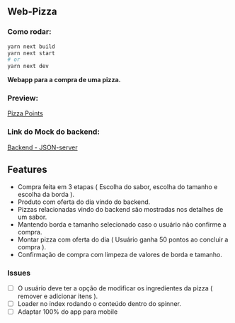 
## Web-Pizza

### Como rodar:
```bash
yarn next build
yarn next start
# or
yarn next dev
```
**Webapp para a compra de uma pizza.**

### Preview: 
[Pizza Points](https://pizza-points.vercel.app)


### Link do Mock do backend: 
[Backend - JSON-server](https://pizza-score.herokuapp.com/)


## Features

- Compra feita em 3 etapas ( Escolha do sabor, escolha do tamanho e escolha da borda ).
- Produto com oferta do dia vindo do backend.
- Pizzas relacionadas vindo do backend são mostradas nos detalhes de um sabor.
- Mantendo borda e tamanho selecionado caso o usuário não confirme a compra.
 - Montar pizza com oferta do dia ( Usuário ganha 50 pontos ao concluir a compra ).
- Confirmação de compra com limpeza de valores de borda e tamanho.

### Issues
- [ ] O usuário deve ter a opção de modificar os ingredientes da pizza ( remover e adicionar itens ).
- [ ]  Loader no index rodando o conteúdo dentro do spinner.
- [ ] Adaptar 100% do app para mobile
